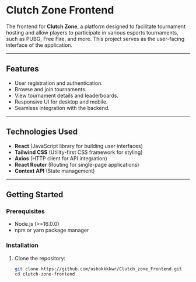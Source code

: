 # Clutch Zone Frontend

The frontend for **Clutch Zone**, a platform designed to facilitate tournament hosting and allow players to participate in various esports tournaments, such as PUBG, Free Fire, and more. This project serves as the user-facing interface of the application.

---

## Features
- User registration and authentication.
- Browse and join tournaments.
- View tournament details and leaderboards.
- Responsive UI for desktop and mobile.
- Seamless integration with the backend.

---

## Technologies Used
- **React** (JavaScript library for building user interfaces)
- **Tailwind CSS** (Utility-first CSS framework for styling)
- **Axios** (HTTP client for API integration)
- **React Router** (Routing for single-page applications)
- **Context API** (State management)

---

## Getting Started

### Prerequisites
- Node.js (>=16.0.0)
- npm or yarn package manager

### Installation
1. Clone the repository:
   ```bash
   git clone https://github.com/ashokkkkwr/Clutch_zone_Frontend.git
   cd clutch-zone-frontend
